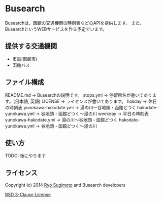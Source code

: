 # Busearch

Busearchは、函館の交通機関の時刻表などのAPIを提供します。
また、BusearchというWEBサービスを作る予定でいます。

## 提供する交通機関
* 市電(函館市)
* 函館バス

## ファイル構成
README.md -> Busearchの説明です。
stops.yml -> 停留所名が書いてあります。(日本語, 英語)
LICENSE -> ライセンスが書いてあります。
holiday -> 休日の時刻表
  yunokawa-hakodate.yml -> 湯の川〜谷地頭・函館どつく
  hakodate-yunokawa.yml -> 谷地頭・函館どつく〜湯の川
weekday -> 平日の時刻表
  yunokawa-hakodate.yml -> 湯の川〜谷地頭・函館どつく
  hakodate-yunokawa.yml -> 谷地頭・函館どつく〜湯の川

## 使い方
TODO: 後にやります

## ライセンス
Copyright (c) 2014 [Ryo Sugimoto](https://github.com/sugryo) and Busearch developers

[BSD 3-Clause License](http://opensource.org/licenses/BSD-3-Clause)
